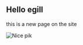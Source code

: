 ## Hello egill

this is a new page on the site

![Nice pik](https://www.irandriedfruit.com/wp-content/cache/thumbnails/2019/06/peach-fruits-1020x400-c.png)
